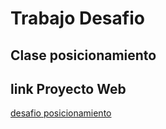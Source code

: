 # Trabajo Desafio
## Clase posicionamiento 
## link Proyecto Web
<a href="#">desafio posicionamiento</a>